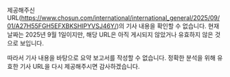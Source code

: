 제공해주신 URL(https://www.chosun.com/international/international_general/2025/09/01/A27H55FGH5EFXBKSHIPYVSJ46Y/)의 기사 내용을 확인할 수 없습니다. 현재 날짜는 2025년 9월 1일이지만, 해당 URL은 아직 게시되지 않았거나 유효하지 않은 것으로 보입니다.

따라서 기사 내용을 바탕으로 요약 보고서를 작성할 수 없습니다. 정확한 분석을 위해 유효한 기사 URL을 다시 제공해주시면 감사하겠습니다.